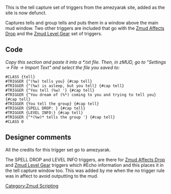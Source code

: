 This is the tell capture set of triggers from the amezyarak site, added
as the site is now defunct.

Captures tells and group tells and puts them in a window above the main
mud window. Two other triggers are included that go with the [Zmud
Affects Drop](Zmud_Affects_Drop "wikilink") and the [Zmud Level
Gear](Zmud_Level_Gear "wikilink") set of triggers.

## Code

*Copy this section and paste it into a \*.txt file. Then, in zMUD, go to
"Settings -\> File -\> Import Text" and select the file you saved to:*

    #CLASS {tell}
    #TRIGGER {^(%w) tells you} {#cap tell}
    #TRIGGER {^(%w) is asleep, but you tell} {#cap tell}
    #TRIGGER {^You tell (%w) '} {#cap tell}
    #TRIGGER {^You dream of (%*) coming to you and trying to tell you} {#cap tell}
    #TRIGGER {You tell the group} {#cap tell}
    #TRIGGER {SPELL DROP: } {#cap tell}
    #TRIGGER {LEVEL INFO:} {#cap tell}
    #TRIGGER {^*(%w)* tells the group '} {#cap tell}
    #CLASS 0

## Designer comments

All the credits for this trigger set go to amezyarak.

The SPELL DROP and LEVEL INFO triggers, are there for [Zmud Affects
Drop](Zmud_Affects_Drop "wikilink") and [Zmud Level
Gear](Zmud_Level_Gear "wikilink") triggers which \#Echo information and
this places it in the tell capture window too. This was added by me when
the no trigger rule was in affect to avoid outputting to the mud.

[Category:Zmud Scripting](Category:Zmud_Scripting "wikilink")
